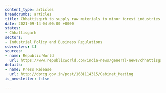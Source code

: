 ```yaml
---
content_type: articles
breadcrumbs: articles
title: Chhattisgarh to supply raw materials to minor forest industries in the state
date: 2021-09-14 04:00:00 +0000
states:
- Chhattisgarh
sectors:
- Industrial Policy and Business Regulations
subsectors: []
sources:
- name: Republic World
  url: https://www.republicworld.com/india-news/general-news/chhattisgarh-cabinet-announces-new-reforms-on-domicile-certificates-and-industrial-policy.html
details:
- name: Press Release
  url: http://dprcg.gov.in/post/1631114315/Cabinet_Meeting
is_newsletter: false

---
```


